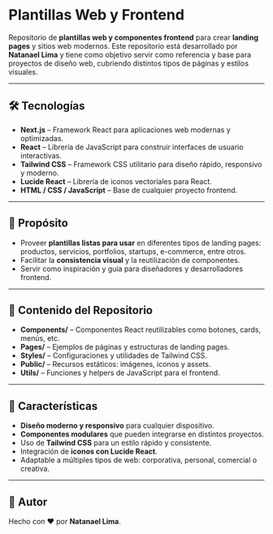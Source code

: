 # Plantillas Web y Frontend

Repositorio de **plantillas web y componentes frontend** para crear **landing pages** y sitios web modernos. Este repositorio está desarrollado por **Natanael Lima** y tiene como objetivo servir como referencia y base para proyectos de diseño web, cubriendo distintos tipos de páginas y estilos visuales.

---

## 🛠 Tecnologías

- **Next.js** – Framework React para aplicaciones web modernas y optimizadas.
- **React** – Librería de JavaScript para construir interfaces de usuario interactivas.
- **Tailwind CSS** – Framework CSS utilitario para diseño rápido, responsivo y moderno.
- **Lucide React** – Librería de iconos vectoriales para React.
- **HTML / CSS / JavaScript** – Base de cualquier proyecto frontend.

---

## 🎨 Propósito

- Proveer **plantillas listas para usar** en diferentes tipos de landing pages: productos, servicios, portfolios, startups, e-commerce, entre otros.
- Facilitar la **consistencia visual** y la reutilización de componentes.
- Servir como inspiración y guía para diseñadores y desarrolladores frontend.

---

## 📂 Contenido del Repositorio

- **Components/** – Componentes React reutilizables como botones, cards, menús, etc.
- **Pages/** – Ejemplos de páginas y estructuras de landing pages.
- **Styles/** – Configuraciones y utilidades de Tailwind CSS.
- **Public/** – Recursos estáticos: imágenes, iconos y assets.
- **Utils/** – Funciones y helpers de JavaScript para el frontend.

---

## 🌟 Características

- **Diseño moderno y responsivo** para cualquier dispositivo.
- **Componentes modulares** que pueden integrarse en distintos proyectos.
- Uso de **Tailwind CSS** para un estilo rápido y consistente.
- Integración de **iconos con Lucide React**.
- Adaptable a múltiples tipos de web: corporativa, personal, comercial o creativa.

---

## 📝 Autor

Hecho con ❤️ por **Natanael Lima**.

